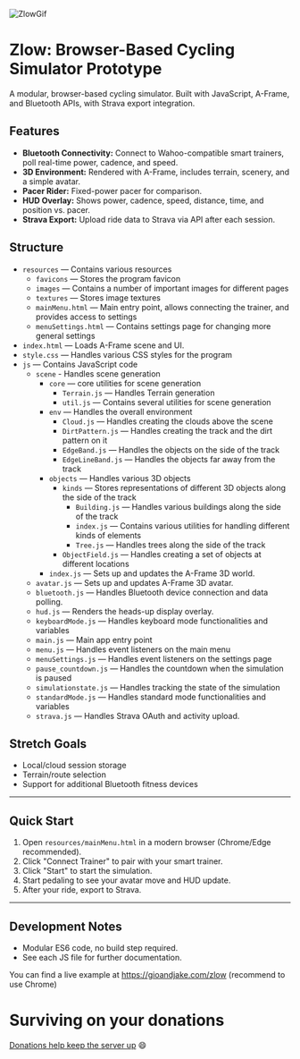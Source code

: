 ![ZlowGif](https://github.com/user-attachments/assets/82ad9bf2-1d07-419f-b6dd-87fa9ebbbbb5)

# Zlow: Browser-Based Cycling Simulator Prototype

A modular, browser-based cycling simulator. Built with JavaScript, A-Frame, and Bluetooth APIs, with Strava export integration.

## Features
- **Bluetooth Connectivity:** Connect to Wahoo-compatible smart trainers, poll real-time power, cadence, and speed.
- **3D Environment:** Rendered with A-Frame, includes terrain, scenery, and a simple avatar.
- **Pacer Rider:** Fixed-power pacer for comparison.
- **HUD Overlay:** Shows power, cadence, speed, distance, time, and position vs. pacer.
- **Strava Export:** Upload ride data to Strava via API after each session.

## Structure
- `resources` — Contains various resources
	- `favicons` — Stores the program favicon
	- `images` — Contains a number of important images for different pages
	- `textures` — Stores image textures
	- `mainMenu.html` — Main entry point, allows connecting the trainer, and provides access to settings
	- `menuSettings.html` — Contains settings page for changing more general settings
- `index.html` — Loads A-Frame scene and UI.
- `style.css` — Handles various CSS styles for the program
- `js` — Contains JavaScript code
	- `scene` - Handles scene generation
		- `core` — core utilities for scene generation
			- `Terrain.js` — Handles Terrain generation
			- `util.js` — Contains several utilities for scene generation
		- `env` — Handles the overall environment
			- `Cloud.js` — Handles creating the clouds above the scene
			- `DirtPattern.js` — Handles creating the track and the dirt pattern on it
			- `EdgeBand.js` — Handles the objects on the side of the track
			- `EdgeLineBand.js` — Handles the objects far away from the track
		- `objects` — Handles various 3D objects
			- `kinds` — Stores representations of different 3D objects along the side of the track
				- `Building.js` — Handles various buildings along the side of the track
				- `index.js` — Contains various utilities for handling different kinds of elements
				- `Tree.js` — Handles trees along the side of the track
			- `ObjectField.js` — Handles creating a set of objects at different locations
		- `index.js` — Sets up and updates the A-Frame 3D world.
	- `avatar.js` — Sets up and updates A-Frame 3D avatar.
	- `bluetooth.js` — Handles Bluetooth device connection and data polling.
	- `hud.js` — Renders the heads-up display overlay.
	- `keyboardMode.js` — Handles keyboard mode functionalities and variables
	- `main.js` — Main app entry point
	- `menu.js` — Handles event listeners on the main menu
	- `menuSettings.js` — Handles event listeners on the settings page
	- `pause_countdown.js` — Handles the countdown when the simulation is paused
	- `simulationstate.js` — Handles tracking the state of the simulation
	- `standardMode.js` — Handles standard mode functionalities and variables
	- `strava.js` — Handles Strava OAuth and activity upload.

## Stretch Goals
- Local/cloud session storage
- Terrain/route selection
- Support for additional Bluetooth fitness devices

---

## Quick Start
1. Open `resources/mainMenu.html` in a modern browser (Chrome/Edge recommended).
2. Click "Connect Trainer" to pair with your smart trainer.
3. Click "Start" to start the simulation.
4. Start pedaling to see your avatar move and HUD update.
5. After your ride, export to Strava.

---

## Development Notes
- Modular ES6 code, no build step required.
- See each JS file for further documentation.

You can find a live example at https://gioandjake.com/zlow (recommend to use Chrome)

# Surviving on your donations
[Donations help keep the server up](https://paypal.me/jsimonson2013) :smile:
